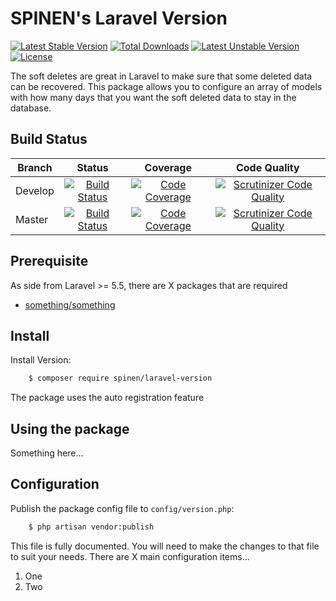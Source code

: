 # SPINEN's Laravel Version

[![Latest Stable Version](https://poser.pugx.org/spinen/laravel-version/v/stable)](https://packagist.org/packages/spinen/laravel-version)
[![Total Downloads](https://poser.pugx.org/spinen/laravel-version/downloads)](https://packagist.org/packages/spinen/laravel-version)
[![Latest Unstable Version](https://poser.pugx.org/spinen/laravel-version/v/unstable)](https://packagist.org/packages/spinen/laravel-version)
[![License](https://poser.pugx.org/spinen/laravel-version/license)](https://packagist.org/packages/spinen/laravel-version)

The soft deletes are great in Laravel to make sure that some deleted data can be recovered. This package allows you to configure an array of models with how many days that you want the soft deleted data to stay in the database.

## Build Status

| Branch | Status | Coverage | Code Quality |
| ------ | :----: | :------: | :----------: |
| Develop | [![Build Status](https://travis-ci.org/spinen/laravel-version.svg?branch=develop)](https://travis-ci.org/spinen/laravel-version) | [![Code Coverage](https://scrutinizer-ci.com/g/spinen/laravel-version/badges/coverage.png?b=develop)](https://scrutinizer-ci.com/g/spinen/laravel-version/?branch=develop) | [![Scrutinizer Code Quality](https://scrutinizer-ci.com/g/spinen/laravel-version/badges/quality-score.png?b=develop)](https://scrutinizer-ci.com/g/spinen/laravel-version/?branch=develop) |
| Master | [![Build Status](https://travis-ci.org/spinen/laravel-version.svg?branch=master)](https://travis-ci.org/spinen/laravel-version) | [![Code Coverage](https://scrutinizer-ci.com/g/spinen/laravel-version/badges/coverage.png?b=develop)](https://scrutinizer-ci.com/g/spinen/laravel-version/?branch=develop) | [![Scrutinizer Code Quality](https://scrutinizer-ci.com/g/spinen/laravel-version/badges/quality-score.png?b=master)](https://scrutinizer-ci.com/g/spinen/laravel-version/?branch=master) |

## Prerequisite

As side from Laravel >= 5.5, there are X packages that are required

* [something/something](https://somewhere)

## Install

Install Version:

```bash
    $ composer require spinen/laravel-version
```

The package uses the auto registration feature

## Using the package

Something here...

## Configuration

Publish the package config file to `config/version.php`:

```bash
    $ php artisan vendor:publish
```

This file is fully documented.  You will need to make the changes to that file to suit your needs. There are X main configuration items...

1. One
2. Two

